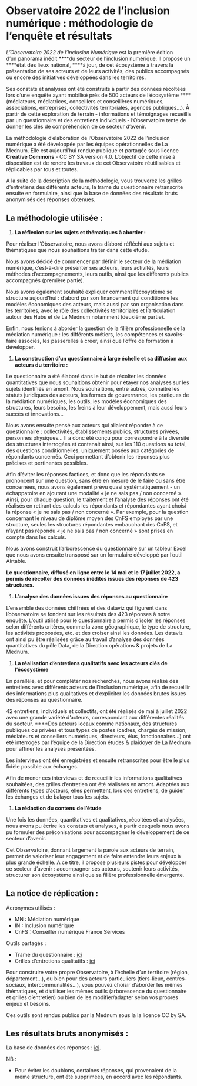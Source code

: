 # Observatoire 2022 de l’inclusion numérique :  méthodologie de l’enquête et résultats

*L’Observatoire 2022 de l’Inclusion Numérique* est la première édition d’un panorama inédit ****du secteur de l’inclusion numérique. Il propose un ****état des lieux national, ****à jour, de cet écosystème à travers la présentation de ses acteurs et de leurs activités, des publics accompagnés ou encore des initiatives développées dans les territoires. 

Ses constats et analyses ont été construits à partir des données récoltées lors d’une enquête ayant mobilisé près de 500 acteurs de l’écosystème ****(médiateurs, médiatrices, conseillers et conseillères numériques, associations, entreprises, collectivités territoriales, agences publiques...). À partir de cette exploration de terrain - informations et témoignages recueillis par un questionnaire et des entretiens individuels - l’Observatoire tente de donner les clés de compréhension de ce secteur d’avenir.

La méthodologie d’élaboration de l’Observatoire 2022 de l’inclusion numérique a été développée par les équipes opérationnelles de La Mednum. Elle est aujourd’hui rendue publique et partagée sous licence **Creative Commons** - CC BY SA version 4.0. L’objectif de cette mise à disposition est de rendre les travaux de cet Observatoire réutilisables et réplicables par tous et toutes. 

A la suite de la description de la méthodologie, vous trouverez les grilles d’entretiens des différents acteurs, la trame du questionnaire retranscrite ensuite en formulaire, ainsi que la base de données des résultats bruts anonymisés des réponses obtenues.

## La méthodologie utilisée :
1. **La réflexion sur les sujets et thématiques à aborder :**

Pour réaliser l’Observatoire, nous avons d’abord réfléchi aux sujets et thématiques que nous souhaitions traiter dans cette étude.

Nous avons décidé de commencer par définir le secteur de la médiation numérique, c’est-à-dire présenter ses acteurs, leurs activités, leurs méthodes d’accompagnements, leurs outils, ainsi que les différents publics accompagnés (première partie).

Nous avons également souhaité expliquer comment l’écosystème se structure aujourd’hui : d’abord par son financement qui conditionne les modèles économiques des acteurs, mais aussi par son organisation dans les territoires, avec le rôle des collectivités territoriales et l’articulation autour des Hubs et de La Mednum notamment (deuxième partie).

Enfin, nous tenions à aborder la question de la filière professionnelle de la médiation numérique : les différents métiers, les compétences et savoirs-faire associés, les passerelles à créer, ainsi que l’offre de formation à développer. 

1. **La construction d’un questionnaire à large échelle et sa diffusion aux acteurs du territoire :**

Le questionnaire a été élaboré dans le but de récolter les données quantitatives que nous souhaitions obtenir pour étayer nos analyses sur les sujets identifiés en amont. Nous souhaitions, entre autres, connaitre les statuts juridiques des acteurs, les formes de gouvernance, les pratiques de la médiation numériques, les outils, les modèles économiques des structures, leurs besoins, les freins à leur développement, mais aussi leurs succès et innovations… 

Nous avons ensuite pensé aux acteurs qui allaient répondre à ce questionnaire : collectivités, établissements publics, structures privées, personnes physiques... Il a donc été conçu pour correspondre à la diversité des structures interrogées et contenait ainsi, sur les 110 questions au total, des questions conditionnelles, uniquement posées aux catégories de répondants concernés. Ceci permettant d’obtenir les réponses plus précises et pertinentes possibles. 

Afin d’éviter les réponses factices, et donc que les répondants se prononcent sur une question, sans être en mesure de le faire ou sans être concernées, nous avons également prévu quasi systématiquement - un échappatoire en ajoutant une modalité « je ne sais pas / non concerné ». Ainsi, pour chaque question, le traitement et l’analyse des réponses ont été réalisés en retirant des calculs les répondants et répondantes ayant choisi la réponse « je ne sais pas / non concerné ». Par exemple, pour la question concernant le niveau de diplôme moyen des CnFS employés par une structure, seules les structures répondantes embauchant des CnFS, et n’ayant pas répondu « je ne sais pas / non concerné » sont prises en compte dans les calculs. 

Nous avons construit l’arborescence du questionnaire sur un tableur Excel que nous avons ensuite transposé sur un formulaire développé par l’outil Airtable.

**Le questionnaire, diffusé en ligne entre le 14 mai et le 17 juillet 2022, a permis de récolter des données inédites issues des réponses de 423 structures.** 

1. **L’analyse des données issues des réponses au questionnaire**

L’ensemble des données chiffrées et des dataviz qui figurent dans l’observatoire se fondent sur les résultats des 423 réponses à notre enquête. L’outil utilisé pour le questionnaire a permis d’isoler les réponses selon différents critères, comme la zone géographique, le type de structure, les activités proposées, etc. et des croiser ainsi les données. Les dataviz ont ainsi pu être réalisées grâce au travail d’analyse des données quantitatives du pôle Data, de la Direction opérations & projets de La Mednum. 

1. **La réalisation d’entretiens qualitatifs avec les acteurs clés de l’écosystème**

En parallèle, et pour compléter nos recherches, nous avons réalisé des entretiens avec différents acteurs de l’inclusion numérique, afin de recueillir des informations plus qualitatives et d’expliciter les données brutes issues des réponses au questionnaire. 

42 entretiens, individuels et collectifs, ont été réalisés de mai à juillet 2022 avec une grande variété d’acteurs, correspondant aux différentes réalités du secteur. ****Des acteurs locaux comme nationaux, des structures publiques ou privées et tous types de postes (cadres, chargés de mission, médiateurs et conseillers numériques, directeurs, élus, fonctionnaires...) ont été interrogés par l’équipe de la Direction études & plaidoyer de La Mednum pour affiner les analyses présentées.

Les interviews ont été enregistrées et ensuite retranscrites pour être le plus fidèle possible aux échanges. 

Afin de mener ces interviews et de recueillir les informations qualitatives souhaitées, des grilles d’entretien ont été réalisées en amont. Adaptées aux différents types d’acteurs, elles permettent, lors des entretiens, de guider les échanges et de balayer tous les sujets. 

1. **La rédaction du contenu de l’étude** 

Une fois les données, quantitatives et qualitatives, récoltées et analysées, nous avons pu écrire les constats et analyses, à partir desquels nous avons pu formuler des préconisations pour accompagner le développement de ce secteur d’avenir. 

Cet Observatoire, donnant largement la parole aux acteurs de terrain, permet de valoriser leur engagement et de faire entendre leurs enjeux à plus grande échelle. A ce titre, il propose plusieurs pistes pour développer ce secteur d’avenir : accompagner ses acteurs, soutenir leurs activités, structurer son écosystème ainsi que sa filière professionnelle émergente. 

## La notice de réplication :

Acronymes utilisés :

- MN : Médiation numérique
- IN : Inclusion numérique
- CnFS : Conseiller numérique France Services

Outils partagés :

- Trame du questionnaire : [ici](https://docs.google.com/spreadsheets/d/1egjw9TrZ6nSkcZraQMBHGfHrsE1p5yTn_da9XCKhGB0/edit?usp=share_link)
- Grilles d’entretiens qualitatifs : [ici](https://docs.google.com/presentation/d/1WzTpRiXyA7gXrOKXKroABqrmE1AfNbG2Q8mQaZMWwRA/edit#slide=id.g15e1c3430ed_0_9)

Pour construire votre propre Observatoire, à l’échelle d’un territoire (région, département…), ou bien pour des acteurs particuliers (tiers-lieux, centres-sociaux, intercommunalités…), vous pouvez choisir d’aborder les mêmes thématiques, et d’utiliser les mêmes outils (arborescence du questionnaire et grilles d’entretien) ou bien de les modifier/adapter selon vos propres enjeux et besoins.

Ces outils sont rendus publics par la Mednum sous la la licence CC by SA. 

## Les résultats bruts anonymisés :

La base de données des réponses : [ici](https://airtable.com/shrWXluoXy8NAR8Ay). 

NB :

- Pour éviter les doublons, certaines réponses, qui provenaient de la même structure, ont été supprimées, en accord avec les répondants.
